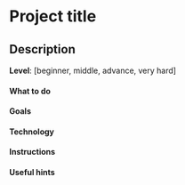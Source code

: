 # Project title

## Description

**Level**: [beginner, middle, advance, very hard]

#### What to do

#### Goals

#### Technology

#### Instructions

#### Useful hints